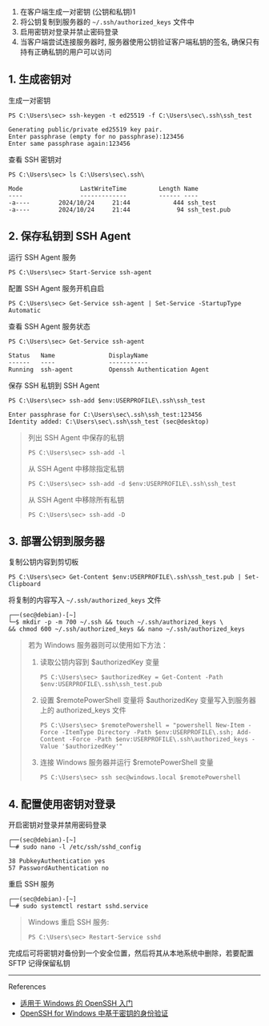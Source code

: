 1. 在客户端生成一对密钥 (公钥和私钥)1
2. 将公钥复制到服务器的 `~/.ssh/authorized_keys` 文件中
3. 启用密钥对登录并禁止密码登录
4. 当客户端尝试连接服务器时, 服务器使用公钥验证客户端私钥的签名, 确保只有持有正确私钥的用户可以访问

## 1. 生成密钥对

生成一对密钥

```
PS C:\Users\sec> ssh-keygen -t ed25519 -f C:\Users\sec\.ssh\ssh_test
```

```
Generating public/private ed25519 key pair.
Enter passphrase (empty for no passphrase):123456
Enter same passphrase again:123456
```

查看 SSH 密钥对

```
PS C:\Users\sec> ls C:\Users\sec\.ssh\
```

```
Mode                LastWriteTime         Length Name
----                -------------         ------ ----
-a----        2024/10/24     21:44            444 ssh_test
-a----        2024/10/24     21:44             94 ssh_test.pub
```

## 2. 保存私钥到 SSH Agent

运行 SSH Agent 服务

```
PS C:\Users\sec> Start-Service ssh-agent
```

配置 SSH Agent 服务开机自启

```
PS C:\Users\sec> Get-Service ssh-agent | Set-Service -StartupType Automatic
```

查看 SSH Agent 服务状态

```
PS C:\Users\sec> Get-Service ssh-agent
```

```
Status   Name               DisplayName
------   ----               -----------
Running  ssh-agent          Openssh Authentication Agent
```

保存 SSH 私钥到 SSH Agent

```
PS C:\Users\sec> ssh-add $env:USERPROFILE\.ssh\ssh_test
```

```
Enter passphrase for C:\Users\sec\.ssh\ssh_test:123456
Identity added: C:\Users\sec\.ssh\ssh_test (sec@desktop)
```

> 列出 SSH Agent 中保存的私钥
>
> ```
> PS C:\Users\sec> ssh-add -l
> ```
>
> 从 SSH Agent 中移除指定私钥
>
> ```
> PS C:\Users\sec> ssh-add -d $env:USERPROFILE\.ssh\ssh_test
> ```
>
> 从 SSH Agent 中移除所有私钥
>
> ```
> PS C:\Users\sec> ssh-add -D
> ```

## 3. 部署公钥到服务器

复制公钥内容到剪切板

```
PS C:\Users\sec> Get-Content $env:USERPROFILE\.ssh\ssh_test.pub | Set-Clipboard
```

将复制的内容写入 `~/.ssh/authorized_keys` 文件

```
┌──(sec@debian)-[~]
└─$ mkdir -p -m 700 ~/.ssh && touch ~/.ssh/authorized_keys \
&& chmod 600 ~/.ssh/authorized_keys && nano ~/.ssh/authorized_keys
```

> 若为 Windows 服务器则可以使用如下方法：
>
> 1. 读取公钥内容到 $authorizedKey 变量
>
>    ```
>    PS C:\Users\sec> $authorizedKey = Get-Content -Path $env:USERPROFILE\.ssh\ssh_test.pub
>    ```
>
> 2. 设置 $remotePowerShell 变量将 $authorizedKey 变量写入到服务器上的 authorized_keys 文件
>
>    ```
>    PS C:\Users\sec> $remotePowershell = "powershell New-Item -Force -ItemType Directory -Path $env:USERPROFILE\.ssh; Add-Content -Force -Path $env:USERPROFILE\.ssh\authorized_keys -Value '$authorizedKey'"
>    ```
>
> 3. 连接 Windows 服务器并运行 $remotePowerShell 变量
>
>    ```
>    PS C:\Users\sec> ssh sec@windows.local $remotePowershell
>    ```

## 4. 配置使用密钥对登录

开启密钥对登录并禁用密码登录

```
┌──(sec@debian)-[~]
└─# sudo nano -l /etc/ssh/sshd_config
```

```
38 PubkeyAuthentication yes
57 PasswordAuthentication no
```

重启 SSH 服务

```
┌──(sec@debian)-[~]
└─# sudo systemctl restart sshd.service
```

> Windows 重启 SSH 服务: 
>
> ```
> PS C:\Users\sec> Restart-Service sshd
> ```

完成后可将密钥对备份到一个安全位置，然后将其从本地系统中删除，若要配置 SFTP 记得保留私钥

---

References

- [适用于 Windows 的 OpenSSH 入门](https://learn.microsoft.com/zh-cn/windows-server/administration/openssh/openssh_install_firstuse?tabs=gui&pivots=windows-server-2025)
- [OpenSSH for Windows 中基于密钥的身份验证](https://learn.microsoft.com/zh-cn/windows-server/administration/openssh/openssh_keymanagement)
